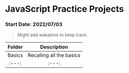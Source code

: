 # JavaScript Practice Projects 
### Start Date: 2022/07/03

> Might add wakatime to keep track.

|Folder|Description|
|:---:|:---:|
|Basics|Recalling all the basics|
|:---:|:---:|